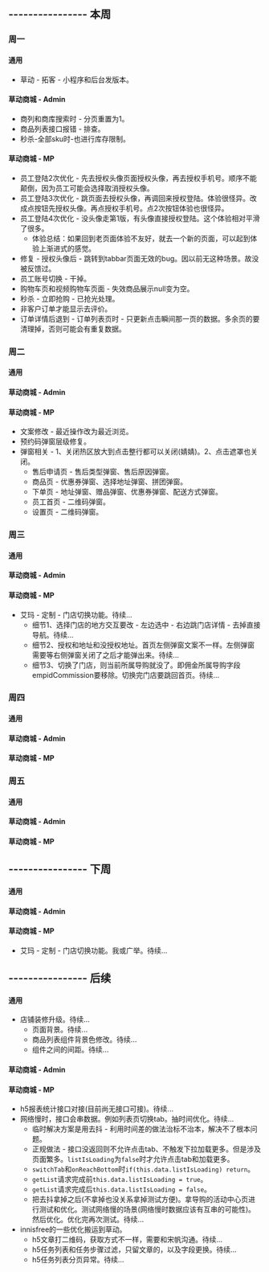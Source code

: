 ## ---------------- 本周

### 周一
#### 通用
* 草动 - 拓客 - 小程序和后台发版本。
#### 草动商城 - Admin
* 商列和商库搜索时 - 分页重置为1。
* 商品列表接口报错 - 排查。
* 秒杀-全部sku时-也进行库存限制。
#### 草动商城 - MP
* 员工登陆2次优化 - 先去授权头像页面授权头像，再去授权手机号。顺序不能颠倒，因为员工可能会选择取消授权头像。
* 员工登陆3次优化 - 跳页面去授权头像，再调回来授权登陆。体验很怪异。改成点按钮先授权头像。再点授权手机号。点2次按钮体验也很怪异。
* 员工登陆4次优化 - 没头像走第1版，有头像直接授权登陆。这个体验相对平滑了很多。
  - 体验总结：如果回到老页面体验不友好，就去一个新的页面，可以起到体验上渐进式的感觉。
* 修复 - 授权头像后 - 跳转到tabbar页面无效的bug。因以前无这种场景。故没被反馈过。
* 员工账号切换 - 干掉。
* 购物车页和视频购物车页面 - 失效商品展示null变为空。
* 秒杀 - 立即抢购 - 已抢光处理。
* 非客户订单才能显示去评价。
* 订单详情后退到 - 订单列表页时 - 只更新点击瞬间那一页的数据。多余页的要清理掉，否则可能会有重复数据。

### 周二
#### 通用
#### 草动商城 - Admin
#### 草动商城 - MP
* 文案修改 - 最近操作改为最近浏览。
* 预约码弹窗层级修复。
* 弹窗相关 - 1、关闭热区放大到点击整行都可以关闭(婧婧)。2、点击遮罩也关闭。
  - 售后申请页 - 售后类型弹窗、售后原因弹窗。
  - 商品页 - 优惠券弹窗、选择地址弹窗、拼团弹窗。
  - 下单页 - 地址弹窗、赠品弹窗、优惠券弹窗、配送方式弹窗。
  - 员工首页 - 二维码弹窗。
  - 设置页 - 二维码弹窗。

### 周三
#### 通用
#### 草动商城 - Admin
#### 草动商城 - MP
* 艾玛 - 定制 - 门店切换功能。待续...
  - 细节1、选择门店的地方交互要改 - 左边选中 - 右边跳门店详情 - 去掉直接导航。待续...
  - 细节2、授权和地址和没授权地址。首页左侧弹窗文案不一样。左侧弹窗需要等右侧弹窗关闭了之后才能弹出来。待续...
  - 细节3、切换了门店，则当前所属导购就没了。即佣金所属导购字段empidCommission要移除。切换完门店要跳回首页。待续...

### 周四
#### 通用
#### 草动商城 - Admin
#### 草动商城 - MP

### 周五
#### 通用
#### 草动商城 - Admin
#### 草动商城 - MP

## ---------------- 下周
#### 通用
#### 草动商城 - Admin
#### 草动商城 - MP
* 艾玛 - 定制 - 门店切换功能。我或广举。待续...

## ---------------- 后续
#### 通用
* 店铺装修升级。待续...
  - 页面背景。待续...
  - 商品列表组件背景色修改。待续...
  - 组件之间的间距。待续...
#### 草动商城 - Admin
#### 草动商城 - MP
* h5报表统计接口对接(目前尚无接口可接)。待续...
* 网络慢时，接口会串数据。例如列表页切换tab。抽时间优化。待续...
  - 临时解决方案是用去抖 - 利用时间差的做法治标不治本，解决不了根本问题。
  - 正规做法 - 接口没返回则不允许点击tab、不触发下拉加载更多。但是涉及页面繁多。`listIsLoading`为`false`时才允许点击tab和加载更多。
  - `switchTab`和`onReachBottom`时`if(this.data.listIsLoading) return`。
  - `getList`请求完成前`this.data.listIsLoading = true`。
  - `getList`请求完成后`this.data.listIsLoading = false`。
  - 把去抖拿掉之后(不拿掉也没关系拿掉测试方便)。拿导购的活动中心页进行测试和优化。测试网络慢的场景(网络慢时数据应该有互串的可能性)。然后优化。优化完再次测试。待续...
* innisfree的一些优化搬运到草动。
  - h5文章打二维码，获取方式不一样，需要和宋帆沟通。待续...
  - h5任务列表和任务步骤过滤，只留文章的，以及字段更换。待续...
  - h5任务列表分页异常。待续...

